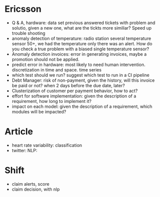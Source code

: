 # Ericsson
- Q & A, hardware: data set previous answered tickets with problem and solutio, given a new one, what are the tickts more similiar? Speed up trouble shooting
- anomaly detection of temperature: radio station several temperature sensor 50+, we had the temperature only there was an alert. How do you check a true problem with a biased single temperature sensor?
- Anomaly detection invoices: error in generating invoices, maybe a promotion should not be applied. 
- predict error in hardware: most likely to need human intervention. discretization in time and space. time series
- which test should we run? suggest which test to run in a CI pipeline
- Debt Manager: risk of non-payment, given the history, will this invoice be paid or not? when 2 days before the due date, later?
- Clusterization of customer per payment behavior, how to act?
- effort for software implementation: given the description of a requirement, how long to implement it? 
- impact on each model:  given the description of a requirement, which modules will be impacted?

# Article
- heart rate variability: classification
- twitter: NLP: 

# Shift
- claim alerts, score
- claim decision, with nlp

